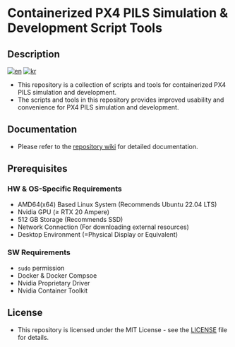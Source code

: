 
# Containerized PX4 PILS Simulation & Development Script Tools

## Description

[![en](https://img.shields.io/badge/lang-en-red.svg)](./README.md)
[![kr](https://img.shields.io/badge/lang-kr-blue.svg)](./README-KR.md)

- This repository is a collection of scripts and tools for containerized PX4 PILS simulation and development.
- The scripts and tools in this repository provides improved usability and convenience for PX4 PILS simulation and development.

## Documentation

- Please refer to the [repository wiki](https://github.com/JOCIIIII/PX4-PILS-Runner/wiki) for detailed documentation.

## Prerequisites

### HW & OS-Specific Requirements

- AMD64(x64) Based Linux System (Recommends Ubuntu 22.04 LTS)
- Nvidia GPU (≥ RTX 20 Ampere)
- 512 GB Storage (Recommends SSD)
- Network Connection (For downloading external resources)
- Desktop Environment (=Physical Display or Equivalent)

### SW Requirements

- `sudo` permission
- Docker & Docker Compsoe
- Nvidia Proprietary Driver
- Nvidia Container Toolkit

## License

- This repository is licensed under the MIT License - see the [LICENSE](./LICENSE) file for details.
